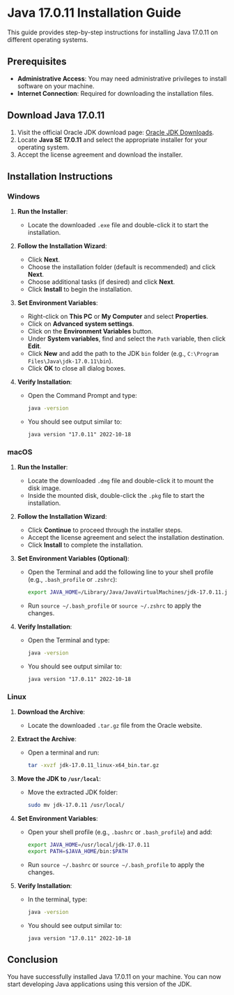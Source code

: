 # Java 17.0.11 Installation Guide

This guide provides step-by-step instructions for installing Java 17.0.11 on different operating systems.

## Prerequisites

- **Administrative Access**: You may need administrative privileges to install software on your machine.
- **Internet Connection**: Required for downloading the installation files.

## Download Java 17.0.11

1. Visit the official Oracle JDK download page: [Oracle JDK Downloads](https://www.oracle.com/java/technologies/javase/jdk17-archive-downloads.html).
2. Locate **Java SE 17.0.11** and select the appropriate installer for your operating system.
3. Accept the license agreement and download the installer.

## Installation Instructions

### Windows

1. **Run the Installer**:
   - Locate the downloaded `.exe` file and double-click it to start the installation.

2. **Follow the Installation Wizard**:
   - Click **Next**.
   - Choose the installation folder (default is recommended) and click **Next**.
   - Choose additional tasks (if desired) and click **Next**.
   - Click **Install** to begin the installation.

3. **Set Environment Variables**:
   - Right-click on **This PC** or **My Computer** and select **Properties**.
   - Click on **Advanced system settings**.
   - Click on the **Environment Variables** button.
   - Under **System variables**, find and select the `Path` variable, then click **Edit**.
   - Click **New** and add the path to the JDK `bin` folder (e.g., `C:\Program Files\Java\jdk-17.0.11\bin`).
   - Click **OK** to close all dialog boxes.

4. **Verify Installation**:
   - Open the Command Prompt and type:
     ```bash
     java -version
     ```
   - You should see output similar to:
     ```
     java version "17.0.11" 2022-10-18
     ```

### macOS

1. **Run the Installer**:
   - Locate the downloaded `.dmg` file and double-click it to mount the disk image.
   - Inside the mounted disk, double-click the `.pkg` file to start the installation.

2. **Follow the Installation Wizard**:
   - Click **Continue** to proceed through the installer steps.
   - Accept the license agreement and select the installation destination.
   - Click **Install** to complete the installation.

3. **Set Environment Variables (Optional)**:
   - Open the Terminal and add the following line to your shell profile (e.g., `.bash_profile` or `.zshrc`):
     ```bash
     export JAVA_HOME=/Library/Java/JavaVirtualMachines/jdk-17.0.11.jdk/Contents/Home
     ```
   - Run `source ~/.bash_profile` or `source ~/.zshrc` to apply the changes.

4. **Verify Installation**:
   - Open the Terminal and type:
     ```bash
     java -version
     ```
   - You should see output similar to:
     ```
     java version "17.0.11" 2022-10-18
     ```

### Linux

1. **Download the Archive**:
   - Locate the downloaded `.tar.gz` file from the Oracle website.

2. **Extract the Archive**:
   - Open a terminal and run:
     ```bash
     tar -xvzf jdk-17.0.11_linux-x64_bin.tar.gz
     ```

3. **Move the JDK to `/usr/local`**:
   - Move the extracted JDK folder:
     ```bash
     sudo mv jdk-17.0.11 /usr/local/
     ```

4. **Set Environment Variables**:
   - Open your shell profile (e.g., `.bashrc` or `.bash_profile`) and add:
     ```bash
     export JAVA_HOME=/usr/local/jdk-17.0.11
     export PATH=$JAVA_HOME/bin:$PATH
     ```
   - Run `source ~/.bashrc` or `source ~/.bash_profile` to apply the changes.

5. **Verify Installation**:
   - In the terminal, type:
     ```bash
     java -version
     ```
   - You should see output similar to:
     ```
     java version "17.0.11" 2022-10-18
     ```

## Conclusion

You have successfully installed Java 17.0.11 on your machine. You can now start developing Java applications using this version of the JDK.
